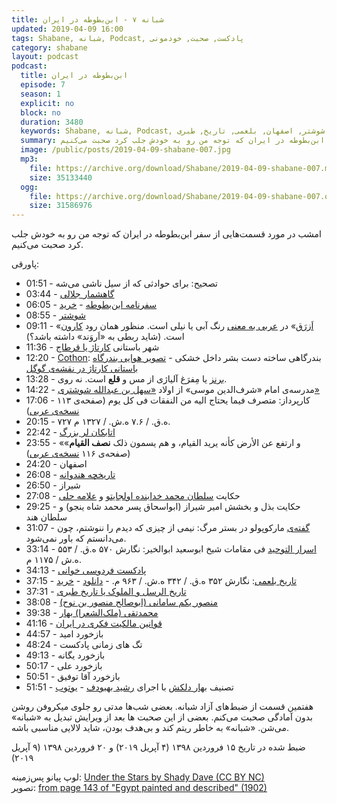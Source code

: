 ```yaml
---
title: شبانه ۷ - ابن‌بطوطه در ایران
updated: 2019-04-09 16:00
tags: Shabane, شبانه, Podcast, پادکست, صحبت, خودمونی
category: shabane
layout: podcast
podcast:
  title: ابن‌بطوطه در ایران
  episode: 7
  season: 1
  explicit: no
  block: no
  duration: 3480
  keywords: Shabane, شبانه, Podcast, پادکست, صحبت, خودمونی, فارسی, محسن, ابن بطوطه, سفر, ایران, کهن, شوشتر, اصفهان, بلعمی, تاریخ, طبری
  summary: امشب در مورد قسمت‌هایی از سفر ابن‌بطوطه در ایران که توجه من رو به خودش جلب کرد صحبت می‌کنیم.
  image: /public/posts/2019-04-09-shabane-007.jpg
  mp3:
    file: https://archive.org/download/Shabane/2019-04-09-shabane-007.mp3
    size: 35133440
  ogg:
    file: https://archive.org/download/Shabane/2019-04-09-shabane-007.ogg
    size: 31586976
---
```

امشب در مورد قسمت‌هایی از سفر ابن‌بطوطه در ایران که توجه من رو به خودش جلب کرد صحبت می‌کنیم.

<!--more-->

پاورقی:

* 01:51 - تصحیح: برای حوادثی که از سیل ناشی می‌شه
* 03:44 - [گاهشمار جلالی](https://fa.wikipedia.org/wiki/%DA%AF%D8%A7%D9%87%E2%80%8C%D8%B4%D9%85%D8%A7%D8%B1%DB%8C_%D8%AC%D9%84%D8%A7%D9%84%DB%8C)
* 06:05 - [سفرنامه ابن‌بطوطه](https://fa.wikipedia.org/wiki/%D8%B3%D9%81%D8%B1%D9%86%D8%A7%D9%85%D9%87_%D8%A7%D8%A8%D9%86_%D8%A8%D8%B7%D9%88%D8%B7%D9%87) - [خرید](http://mehsen.ir/buy/rihla)
* 08:55 - [شوشتر](https://fa.wikipedia.org/wiki/%D8%B4%D9%88%D8%B4%D8%AA%D8%B1)
* 09:11 - «[اَزرَق](https://www.vajje.com/en/search?query=%D8%A7%D8%B2%D8%B1%D9%82)» در [عربی به معنی](https://www.almaany.com/fa/dict/ar-fa/%D8%A3%D8%B2%D8%B1%D9%82/) رنگ آبی یا نیلی است. منظور همان رود [کارون](https://fa.wikipedia.org/wiki/%DA%A9%D8%A7%D8%B1%D9%88%D9%86) است. (شاید ربطی به «اَروَند» داشته باشد؟)
* 11:36 - شهر باستانی [کارتاژ یا قرطاج](https://fa.wikipedia.org/wiki/%DA%A9%D8%A7%D8%B1%D8%AA%D8%A7%DA%98)
* 12:20 - [Cothon](https://en.wikipedia.org/wiki/Cothon): بندرگاهی ساخته دست بشر داخل خشکی - [تصویر هوایی بندرگاه باستانی کارتاژ در نقشه‌ی گوگل](https://goo.gl/maps/mRhKNS7oWyB2)
* 13:28 - [برنز](https://fa.wikipedia.org/wiki/%D8%A8%D8%B1%D9%86%D8%B2) یا مِفرَغ آلیاژی از مس و **قلع** است. نه روی.
* 14:22 - مدرسه‌ی امام «شرف‌الدین موسی» از اولاد [«سهل بن عبدالله شوشتری»](https://fa.wikipedia.org/wiki/%D8%B3%D9%87%D9%84_%D8%AA%D8%B3%D8%AA%D8%B1%DB%8C)
* 17:06 - کارپرداز: متصرف فیما یحتاج الیه من النفقات فی کل یوم (صفحه‌ی ۱۱۳ [نسخه‌ی عربی](https://archive.org/stream/IbnBattutaRahlahPart1MisrI001261/Ibn%20Battuta%20Rahla%20complete%20Arabic%201%20001096-www.al-mostafa.com%20%281%29))
* 20:15 - ۷۲۷ ه.ق. / ۷.۶ ه.ش. / ۱۳۲۷ م.
* 22:42 - [اتابکان لر بزرگ](https://fa.wikipedia.org/wiki/%D8%A7%D8%AA%D8%A7%D8%A8%DA%A9%D8%A7%D9%86_%D9%84%D8%B1_%D8%A8%D8%B2%D8%B1%DA%AF)
* 23:55 - «و ارتفع عن الأرض کأنه یرید القیام، و هم یسمون ذلک **نصف القیام**»  (صفحه‌ی ۱۱۶ [نسخه‌ی عربی](https://archive.org/stream/IbnBattutaRahlahPart1MisrI001261/Ibn%20Battuta%20Rahla%20complete%20Arabic%201%20001096-www.al-mostafa.com%20%281%29))
* 24:20 - اصفهان
* 26:08 - [تاریخچه هندوانه](https://fa.wikipedia.org/wiki/%D9%87%D9%86%D8%AF%D9%88%D8%A7%D9%86%D9%87#%D8%AA%D8%A7%D8%B1%DB%8C%D8%AE%DA%86%D9%87)
* 26:50 - شیراز
* 27:08 - حکایت [سلطان محمد خدابنده اولجایتو](https://fa.wikipedia.org/wiki/%D9%85%D8%AD%D9%85%D8%AF_%D8%AE%D8%AF%D8%A7%D8%A8%D9%86%D8%AF%D9%87_%D8%A7%D9%88%D9%84%D8%AC%D8%A7%DB%8C%D8%AA%D9%88) و [علامه حلی](https://fa.wikipedia.org/wiki/%D8%B9%D9%84%D8%A7%D9%85%D9%87_%D8%AD%D9%84%DB%8C)
* 29:25 - حکایت بذل و بخشش امیر شیراز (ابواسحاق پسر محمد شاه ینجو) و سلطان هند
* 31:07 - [گفته‌ی](https://www.goodreads.com/quotes/480904-i-did-not-write-half-of-what-i-saw-for) مارکوپولو در بستر مرگ: نیمی از چیزی که دیدم را ننوشتم، چون می‌دانستم که باور نمی‌شود.
* 33:14 - [اسرار التوحید](https://fa.wikipedia.org/wiki/%D8%A7%D8%B3%D8%B1%D8%A7%D8%B1%D8%A7%D9%84%D8%AA%D9%88%D8%AD%DB%8C%D8%AF) فی مقامات شیخ ابوسعید ابوالخیر: نگارش ۵۷۰ ه.ق. / ۵۵۳ ه.ش / ۱۱۷۵ م.
* 34:13 - [پادکست فردوسی خوانی](https://readingferdowsi.com/%D8%A7%D8%B2-%DA%A9%D8%AC%D8%A7-%D8%A8%D8%B4%D9%86%D9%88%DB%8C%D9%85/)
* 37:15 - [تاریخ بلعمی](https://fa.wikipedia.org/wiki/%D8%AA%D8%A7%D8%B1%DB%8C%D8%AE_%D8%A8%D9%84%D8%B9%D9%85%DB%8C): نگارش ۳۵۲ ه.ق. / ۳۴۲ ه.ش. / ۹۶۳ م. - [دانلود](https://archive.org/details/TarikhBalami) - [خرید](http://mehsen.ir/buy/balami)
* 37:31 - [تاریخ الرسل و الملوک یا تاریخ طبری](https://fa.wikipedia.org/wiki/%D8%AA%D8%A7%D8%B1%DB%8C%D8%AE_%D8%B7%D8%A8%D8%B1%DB%8C)
* 38:08 - [منصور یکم سامانی (ابوصالح منصور بن نوح)](https://fa.wikipedia.org/wiki/%D9%85%D9%86%D8%B5%D9%88%D8%B1_%DB%8C%DA%A9%D9%85_%D8%B3%D8%A7%D9%85%D8%A7%D9%86%DB%8C)
* 39:38 - [محمدتقی (ملک‌الشعرا) بهار](https://fa.wikipedia.org/wiki/%D9%85%D8%AD%D9%85%D8%AF%D8%AA%D9%82%DB%8C_%D8%A8%D9%87%D8%A7%D8%B1)
* 41:16 - [قوانین مالکیت فکری در ایران](https://fa.wikipedia.org/wiki/%D9%85%D8%A7%D9%84%DA%A9%DB%8C%D8%AA_%D9%81%DA%A9%D8%B1%DB%8C_%D8%AF%D8%B1_%D8%A7%DB%8C%D8%B1%D8%A7%D9%86#%D9%82%D9%88%D8%A7%D9%86%DB%8C%D9%86_%D9%85%D8%A7%D9%84%DA%A9%DB%8C%D8%AA_%D9%81%DA%A9%D8%B1%DB%8C_%D8%AF%D8%B1_%D8%A7%DB%8C%D8%B1%D8%A7%D9%86)
* 44:57 - بازخورد امید
* 48:24 - تگ های زمانی پادکست
* 49:13 - بازخورد یگانه
* 50:17 - بازخورد علی
* 50:51 - بازخورد آقا توفیق
* 51:51 - تصنیف [بهار دلکش](https://fa.wikipedia.org/wiki/%D8%A8%D9%87%D8%A7%D8%B1_%D8%AF%D9%84%DA%A9%D8%B4) با اجرای [رشید بهبودف](https://fa.wikipedia.org/wiki/%D8%B1%D8%B4%DB%8C%D8%AF_%D8%A8%D9%87%D8%A8%D9%88%D8%AF%D9%88%D9%81) - [یوتوب](https://www.youtube.com/watch?v=Lam4r-P27Ic&list=PLflfic2qZOnFwXMG_kqBzkzPgFyC8EMqy&index=3&t=0s)


هفتمین قسمت از ضبط‌های آزاد شبانه. بعضی شب‌ها مدتی رو جلوی میکروفن روشن بدون آمادگی صحبت می‌کنم. بعضی از این صحبت ها بعد از ویرایش تبدیل به «شبانه» می‌شن. «شبانه» به خاطر ریتم کند و بی‌هدف بودن، شاید لالایی مناسبی باشه.

ضبط شده در تاریخ ۱۵ فروردین ۱۳۹۸ (۴ آپریل ۲۰۱۹) و ۲۰ فروردین ۱۳۹۸ (۹ آپریل ۲۰۱۹)

لوپ پیانو پس‌زمینه: [Under the Stars by Shady Dave (CC BY NC)](https://freesound.org/people/ShadyDave/sounds/325108/)  
تصویر: [from page 143 of "Egypt painted and described" (1902)](https://www.flickr.com/photos/internetarchivebookimages/14576527678/)
